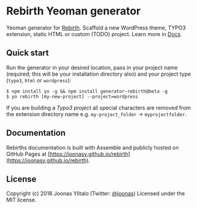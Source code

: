 # Rebirth Yeoman generator

Yeoman generator for [Rebirth](https://github.com/joonasy/rebirth.git). Scaffold a new WordPress theme, TYPO3 extension, static HTML or custom (TODO) project. Learn more in [Docs](https://joonasy.github.io/rebirth/docs/getting-started/generator/).

## Quick start

Run the generator in your desired location, pass in your project name (required; this will be your installation directory also) and your project type (`typo3`, `html` or `wordpress`):

```
$ npm install yo -g && npm install generator-rebirth@beta -g
$ yo rebirth [my-new-project] --project=wordpress
```

If you are building a _Typo3 project_ all special characters are removed from the extension directory name e.g. `my-project_folder` -> `myprojectfolder`.

## Documentation

Rebirths documentation is built with Assemble and publicly hosted on GitHub Pages at [https://joonasy.github.io/rebirth](https://joonasy.github.io/rebirth).

## License

Copyright (c) 2018 Joonas Ylitalo (Twitter: [@joonas](https://twitter.com/joonasy)) Licensed under the MIT license.
